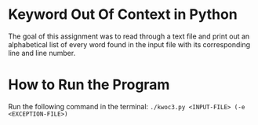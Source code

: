 # Keyword Out Of Context in Python

The goal of this assignment was to read through a text file and print out an alphabetical list of every word found in the input file with its corresponding line and line number.

# How to Run the Program

Run the following command in the terminal: `./kwoc3.py <INPUT-FILE> (-e <EXCEPTION-FILE>)`
